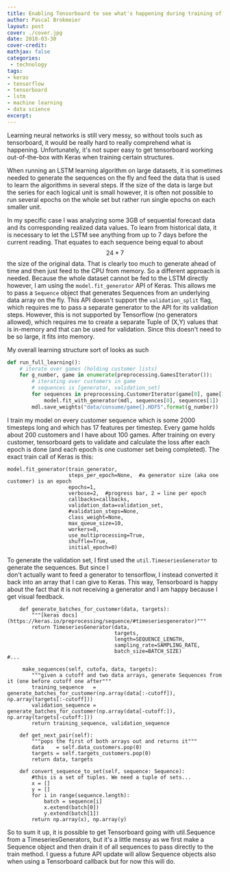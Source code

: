```yaml
---
title: Enabling Tensorboard to see what's happening during training of an LSTM on Keras using a Timeseries Generator
author: Pascal Brokmeier
layout: post
cover: ./cover.jpg
date: 2018-03-30
cover-credit: 
mathjax: false
categories:
 - technology
tags: 
- keras 
- tensorflow 
- tensorboard 
- lstm
- machine learning 
- data science
excerpt: 
---
```


Learning neural networks is still very messy, so without tools such as tensorboard, it would be really hard to really
comprehend what is happening. Unfortunately, it's not super easy to get tensorboard working out-of-the-box with Keras
when training certain structures. 

When running an LSTM learning algorithm on large datasets, it is sometimes needed to generate the sequences on the fly
and feed the data that is used to learn the algorithms in several steps. If the size of the data is large but the series
for each logical unit is small however, it is often not possible to run several epochs on the whole set but rather run
single epochs on each smaller unit.

In my specific case I was analyzing some 3GB of sequential forecast data and its corresponding realized data values. To
learn from historical data, it is necessary to let the LSTM see anything from up to 7 days before the current reading.
That equates to each sequence being equal to about $$ 24 * 7 $$ the size of the original data. That is clearly too much
to generate ahead of time and then just feed to the CPU from memory. So a different approach is needed. Because the
whole dataset cannot be fed to the LSTM directly however, I am using the `model.fit_generator` API of Keras. This allows
me to pass a `Sequence` object that generates Sequences from an underlying data array on the fly. This API doesn't
support the `validation_split` flag, which requires me to pass a separate generator to the API for its validation steps.
However, this is not supported by Tensorflow (no generators allowed), which requires me to create a separate Tuple of
(X,Y) values that is in-memory and that can be used for validation. Since this doesn't need to be so large, it fits into
memory. 

My overall learning structure sort of looks as such

```python
def run_full_learning():
    # iterate over games (holding customer lists)
    for g_number, game in enumerate(preprocessing.GamesIterator()):
        # iterating over customers in game
		# sequences is [generator, validation_set]
        for sequences in preprocessing.CustomerIterator(game[0], game[1]):
            model.fit_with_generator(mdl, sequences[0], sequences[1])
        mdl.save_weights("data/consume/game{}.HDF5".format(g_number))
```

I train my model on every customer sequence which is some 2000 timesteps long and which has 17 features per timestep.
Every game holds about 200 customers and I have about 100 games. After training on every customer, tensorboard gets to
validate and calculate the loss after each epoch is done (and each epoch is one customer set being completed). The exact
train call of Keras is this:

```
model.fit_generator(train_generator,
                    steps_per_epoch=None,  #a generator size (aka one customer) is an epoch
                    epochs=1,
                    verbose=2,  #progress bar, 2 = line per epoch
                    callbacks=callbacks,
                    validation_data=validation_set,
                    #validation_steps=None,
                    class_weight=None,
                    max_queue_size=10,
                    workers=8,
                    use_multiprocessing=True,
                    shuffle=True,
                    initial_epoch=0)
```

To generate the validation set, I first used the `util.TimeseriesGenerator` to generate the sequences. But since I  
don't actually want to feed a generator to tensorflow, I instead converted it back into an array that I can give to
Keras. This way, Tensorboard is happy about the fact that it is not receiving a generator and I am happy because I get
visual feedback. 

```
	def generate_batches_for_customer(data, targets):
    	"""[keras docs](https://keras.io/preprocessing/sequence/#timeseriesgenerator)"""
    	return TimeseriesGenerator(data,
        	                       targets,
        	                       length=SEQUENCE_LENGTH,
        	                       sampling_rate=SAMPLING_RATE,
        	                       batch_size=BATCH_SIZE)
#...

     make_sequences(self, cutofa, data, targets):
        """given a cutoff and two data arrays, generate Sequences from it (one before cutoff one after"""
        training_sequence   = generate_batches_for_customer(np.array(data[:-cutoff]), np.array(targets[:-cutoff]))
        validation_sequence = generate_batches_for_customer(np.array(data[-cutoff:]), np.array(targets[-cutoff:]))
        return training_sequence, validation_sequence

    def get_next_pair(self):
        """pops the first of both arrays out and returns it"""
        data    = self.data_customers.pop(0)
        targets = self.targets_customers.pop(0)
        return data, targets

    def convert_sequence_to_set(self, sequence: Sequence):
        #this is a set of tuples. We need a tuple of sets...
        x = []
        y = []
        for i in range(sequence.length):
            batch = sequence[i]
            x.extend(batch[0])
            y.extend(batch[1])
        return np.array(x), np.array(y)
```

So to sum it up, it is possible to get Tensorboard going with util.Sequence from a TimeseriesGenerators, but it's a
little messy as we first make a Sequence object and then drain it of all sequences to pass directly to the train method.
I guess a future API update will allow Sequence objects also when using a Tensorboard callback but for now this will do.
